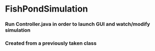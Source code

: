 # FishPondSimulation

### Run Controller.java in order to launch GUI and watch/modify simulation
### Created from a previously taken class
